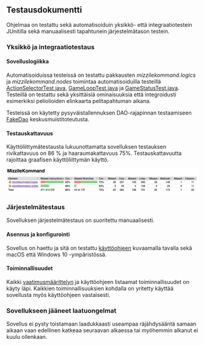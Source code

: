 ## Testausdokumentti

Ohjelmaa on testattu sekä automatisoiduin yksikkö- että integraatiotestein JUnitilla sekä manuaalisesti tapahtunein järjestelmätason testein.

### Yksikkö ja integraatiotestaus

#### Sovelluslogiikka

Automatisoiduissa testeissä on testattu pakkausten *mizzilekommand.logics* ja *mizzilekommand.nodes* toimintaa automatisoiduilla testeillä [ActionSelectorTest.java](https://github.com/majormalfunk/otm-harjoitustyo/blob/master/MizzileKommand/src/test/java/mizzilekommand/tests/ActionSelectorTest.java), [GameLoopTest.java](https://github.com/majormalfunk/otm-harjoitustyo/blob/master/MizzileKommand/src/test/java/mizzilekommand/tests/GameLoopTest.java) ja [GameStatusTest.java](https://github.com/majormalfunk/otm-harjoitustyo/blob/master/MizzileKommand/src/test/java/mizzilekommand/tests/GameStatusTest.java). Testeillä on testattu sekä yksittäisiä ominaisuuksia että integroidusti esimerkiksi peliolioiden elinkaarta pelitapahtuman aikana.

Testeissä on käytetty pysyväistallennuksen DAO-rajapinnan testaamiseen [FakeDao](https://github.com/majormalfunk/otm-harjoitustyo/blob/master/MizzileKommand/src/test/java/mizzilekommand/tests/FakeDao.java) keskusmuistitoteutusta.

#### Testauskattavuus

Käyttöliittymätestausta lukuunottamatta sovelluksen testauksen rivikattavuus on 86 % ja haaraumakattavuus 75%. Testauskattavuutta rajoittaa graafisen käyttöliittymän käyttö.

![Testauskattavuus](https://github.com/majormalfunk/otm-harjoitustyo/blob/master/dokumentaatio/Testauskattavuus.png)

### Järjestelmätestaus

Sovelluksen järjestelmätestaus on suoritettu manuaalisesti.

#### Asennus ja konfigurointi

Sovellus on haettu ja sitä on testattu [käyttöohjeen]() kuvaamalla tavalla sekä macOS että Windows 10 -ympäristössä.

#### Toiminnallisuudet

Kaikki [vaatimusmäärittelyn]() ja käyttöohjeen listaamat toiminnallisuudet on käyty läpi. Kaikkien toiminnallisuuksien kohdalla on yritetty käyttää sovellusta myös käyttöohjeen vastaisesti.

### Sovellukseen jääneet laatuongelmat

Sovellus ei pysty toistamaan laadukkaasti useampaa räjähdysääntä samaan aikaan vaan edellinen katkeaa seuraavan alkaessa tai myöhemmin alkanut ei kuulu ollenkaan.


